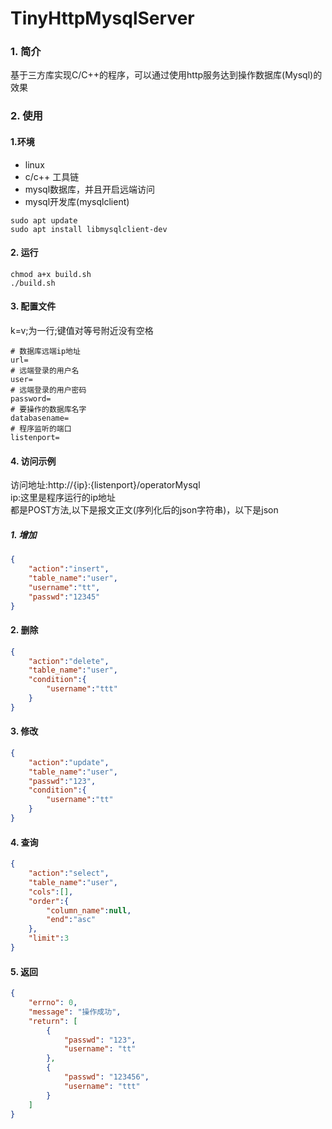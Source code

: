 TinyHttpMysqlServer
=================
### 1. 简介
基于三方库实现C/C++的程序，可以通过使用http服务达到操作数据库(Mysql)的效果
### 2. 使用
#### 1.环境
- linux
- c/c++ 工具链
- mysql数据库，并且开启远端访问
- mysql开发库(mysqlclient)
``` shell
sudo apt update
sudo apt install libmysqlclient-dev
```
#### 2. 运行
``` shell
chmod a+x build.sh
./build.sh
```
#### 3. 配置文件
k=v;为一行;键值对等号附近没有空格<br/>
``` shell 
# 数据库远端ip地址
url=
# 远端登录的用户名
user=
# 远端登录的用户密码
password=
# 要操作的数据库名字
databasename=
# 程序监听的端口
listenport=
```
#### 4. 访问示例
访问地址:http://{ip}:{listenport}/operatorMysql<br/>
ip:这里是程序运行的ip地址<br/>
都是POST方法,以下是报文正文(序列化后的json字符串)，以下是json
##### 1. 增加
``` json
{
    "action":"insert",
    "table_name":"user",
    "username":"tt",
    "passwd":"12345"
}
```
#### 2. 删除
``` json
{
    "action":"delete",
    "table_name":"user",
    "condition":{
        "username":"ttt"
    }
}
```
#### 3. 修改
``` json
{
    "action":"update",
    "table_name":"user",
    "passwd":"123",
    "condition":{
        "username":"tt"
    }
}
```
#### 4. 查询
``` json
{
    "action":"select",
    "table_name":"user",
    "cols":[],
    "order":{
        "column_name":null,
        "end":"asc"
    },
    "limit":3
}
```
#### 5. 返回
``` json
{
    "errno": 0,
    "message": "操作成功",
    "return": [
        {
            "passwd": "123",
            "username": "tt"
        },
        {
            "passwd": "123456",
            "username": "ttt"
        }
    ]
}
```